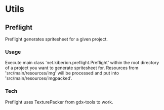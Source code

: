 # Utils

## Preflight

Preflight generates spritesheet for a given project.

### Usage

Execute main class 'net.kiberion.preflight.Preflight' within the root directory of a project you want to generate spritesheet for.
Resources from 'src/main/resources/img' will be processed and put into 'src/main/resources/imgpacked'.

### Tech

Preflight uses TexturePacker from gdx-tools to work.